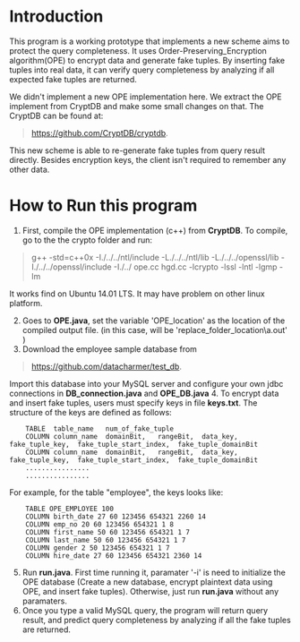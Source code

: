 # Introduction
This program is a working prototype that implements a new scheme aims to protect the query completeness. It uses Order-Preserving_Encryption algorithm(OPE) to encrypt data and generate fake tuples. By inserting fake tuples into real data, it can verify query completeness by analyzing if all expected fake tuples are returned.

We didn't implement a new OPE implementation here. We extract the OPE implement from CryptDB and make some small changes on that. The CryptDB can be found at: 
> https://github.com/CryptDB/cryptdb.

This new scheme is able to re-generate fake tuples from query result directly. Besides encryption keys, the client isn't required to remember any other data. 

# How to Run this program
1. First, compile the OPE implementation (c++) from **CryptDB**. To compile, go to the the crypto folder and run: 
> g++ -std=c++0x -I./../../ntl/include -L./../../ntl/lib -L./../../openssl/lib -I./../../openssl/include -I./../ ope.cc hgd.cc -lcrypto -lssl -lntl -lgmp -lm

It works find on Ubuntu 14.01 LTS. It may have problem on other linux platform.

2. Goes to **OPE.java**, set the variable 'OPE_location' as the location of the compiled output file. (in this case, will be 'replace_folder_location\a.out' ) 
3. Download the employee sample database from 
> https://github.com/datacharmer/test_db. 

Import this database into your MySQL server and configure your own jdbc connections in **DB_connection.java** and **OPE_DB.java**
4. To encrypt data and insert fake tuples, users must specify keys in file **keys.txt**. The structure of the keys are defined as follows:

        TABLE  table_name   num_of_fake_tuple
        COLUMN column_name  domainBit,   rangeBit,  data_key,  fake_tuple_key,  fake_tuple_start_index,  fake_tuple_domainBit
        COLUMN column_name  domainBit,   rangeBit,  data_key,  fake_tuple_key,  fake_tuple_start_index,  fake_tuple_domainBit
        ................
        ................
        
 For example, for the table "employee", the keys looks like:
 
        TABLE OPE_EMPLOYEE 100
        COLUMN birth_date 27 60 123456 654321 2260 14
        COLUMN emp_no 20 60 123456 654321 1 8
        COLUMN first_name 50 60 123456 654321 1 7
        COLUMN last_name 50 60 123456 654321 1 7
        COLUMN gender 2 50 123456 654321 1 7
        COLUMN hire_date 27 60 123456 654321 2360 14
        
 5. Run **run.java**. First time running it, paramater '-i' is need to initialize the OPE database (Create a new database, encrypt plaintext data using OPE, and insert fake tuples). Otherwise, just run **run.java** without any paramaters.
 6. Once you type a valid MySQL query, the program will return query result, and predict query completeness by analyzing if all the fake tuples are returned. 
